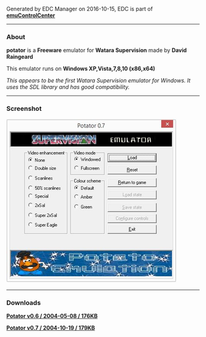 Generated by EDC Manager on 2016-10-15, EDC is part of [**emuControlCenter**](https://github.com/PhoenixInteractiveNL/emuControlCenter/wiki)
***
### About
**potator** is a **Freeware** emulator for **Watara Supervision** made by **David Raingeard**

This emulator runs on **Windows XP,Vista,7,8,10 (x86,x64)**

_This appears to be the first Watara Supervision emulator for Windows. It uses the SDL library and has good compatibility._

***
### Screenshot
![](https://raw.githubusercontent.com/PhoenixInteractiveNL/edc-masterhook/master/downloadhooks/potator/potator_screen.jpg)
***
### Downloads
[**Potator v0.6 / 2004-05-08 / 176KB**](https://github.com/PhoenixInteractiveNL/edc-repo0001/raw/master/potator/0.6.7z)

[**Potator v0.7 / 2004-10-19 / 179KB**](https://github.com/PhoenixInteractiveNL/edc-repo0001/raw/master/potator/0.7.7z)

